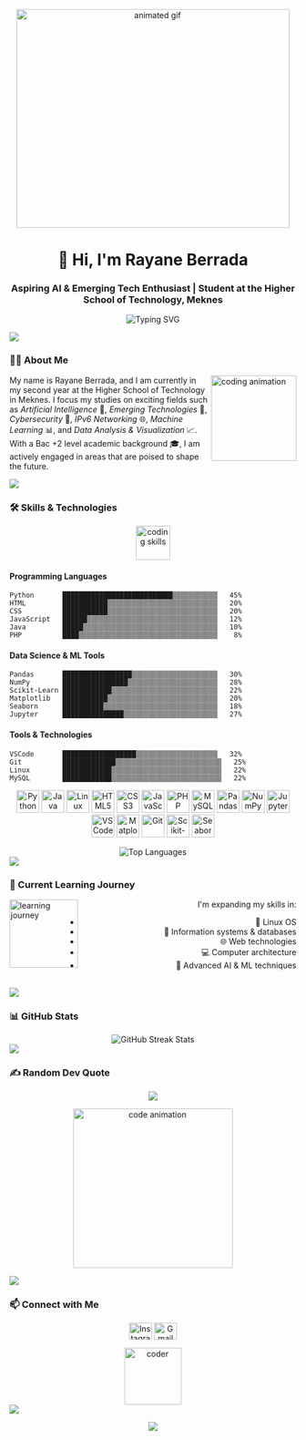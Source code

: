 <p align="center">
  <img src="https://media.giphy.com/media/v1.Y2lkPTc5MGI3NjExd2hsd2FuZGg2cm1yM2Q5NGV5ZXhqbGlhMzhib2l0M3k0dDIxOHYzcCZlcD12MV9naWZzX3NlYXJjaCZjdD1n/78XCFBGOlS6keY1Bil/giphy.gif" width="480" height="384" alt="animated gif">
</p>

<h1 align="center">👋 Hi, I'm Rayane Berrada</h1>
<h3 align="center">Aspiring AI & Emerging Tech Enthusiast | Student at the Higher School of Technology, Meknes</h3>

<p align="center">
  <img src="https://readme-typing-svg.herokuapp.com?font=Fira+Code&pause=1000&width=435&lines=AI+Enthusiast;Machine+Learning+Developer;Data+Science+Student;Tech+Explorer" alt="Typing SVG" />
</p>

<img src="https://user-images.githubusercontent.com/73097560/115834477-dbab4500-a447-11eb-908a-139a6edaec5c.gif">

### 👨‍🎓 About Me

<img align="right" height="150" src="https://media.giphy.com/media/v1.Y2lkPTc5MGI3NjExMjJmZGZuNjRzOW9vOGZneWJ0MXgzZHVyZ2Z6aHZjbjBjbG1ycmQ2YSZlcD12MV9pbnRlcm5hbF9naWZfYnlfaWQmY3Q9Zw/juua9i2c2fA0AIp2iq/giphy.gif" alt="coding animation" />

My name is Rayane Berrada, and I am currently in my second year at the Higher School of Technology in Meknes. I focus my studies on exciting fields such as *Artificial Intelligence* 🤖, *Emerging Technologies* 🚀, *Cybersecurity* 🔐, *IPv6 Networking* 🌐, *Machine Learning* 📊, and *Data Analysis & Visualization* 📈. With a Bac +2 level academic background 🎓, I am actively engaged in areas that are poised to shape the future.

<img src="https://user-images.githubusercontent.com/73097560/115834477-dbab4500-a447-11eb-908a-139a6edaec5c.gif">

### 🛠 Skills & Technologies

<p align="center">
  <img src="https://media.giphy.com/media/v1.Y2lkPTc5MGI3NjExMmdzdmIwOWc3Y3ZhcHRycnUwb2tsZm84MzRlNXQ1ZGRxeHRnZ3BnNSZlcD12MV9pbnRlcm5hbF9naWZfYnlfaWQmY3Q9Zw/TilmLMmWrRYYHjLfub/giphy.gif" height="60" alt="coding skills">
</p>

#### Programming Languages
```
Python       ███████████████████████████▒▒▒▒▒▒▒▒▒▒▒   45%
HTML         ███████████▒▒▒▒▒▒▒▒▒▒▒▒▒▒▒▒▒▒▒▒▒▒▒▒▒▒▒   20%
CSS          ███████████▒▒▒▒▒▒▒▒▒▒▒▒▒▒▒▒▒▒▒▒▒▒▒▒▒▒▒   20%
JavaScript   ██████▒▒▒▒▒▒▒▒▒▒▒▒▒▒▒▒▒▒▒▒▒▒▒▒▒▒▒▒▒▒▒▒   12%
Java         █████▒▒▒▒▒▒▒▒▒▒▒▒▒▒▒▒▒▒▒▒▒▒▒▒▒▒▒▒▒▒▒▒▒   10%
PHP          ████▒▒▒▒▒▒▒▒▒▒▒▒▒▒▒▒▒▒▒▒▒▒▒▒▒▒▒▒▒▒▒▒▒▒    8%
```

#### Data Science & ML Tools
```
Pandas       █████████████████▒▒▒▒▒▒▒▒▒▒▒▒▒▒▒▒▒▒▒▒▒   30%
NumPy        ████████████████▒▒▒▒▒▒▒▒▒▒▒▒▒▒▒▒▒▒▒▒▒▒   28%
Scikit-Learn ████████████▒▒▒▒▒▒▒▒▒▒▒▒▒▒▒▒▒▒▒▒▒▒▒▒▒▒   22%
Matplotlib   ███████████▒▒▒▒▒▒▒▒▒▒▒▒▒▒▒▒▒▒▒▒▒▒▒▒▒▒▒   20%
Seaborn      ██████████▒▒▒▒▒▒▒▒▒▒▒▒▒▒▒▒▒▒▒▒▒▒▒▒▒▒▒▒   18%
Jupyter      ███████████████▒▒▒▒▒▒▒▒▒▒▒▒▒▒▒▒▒▒▒▒▒▒▒   27%
```

#### Tools & Technologies
```
VSCode       ██████████████████▒▒▒▒▒▒▒▒▒▒▒▒▒▒▒▒▒▒▒▒   32%
Git          █████████████▒▒▒▒▒▒▒▒▒▒▒▒▒▒▒▒▒▒▒▒▒▒▒▒▒▒   25%
Linux        ████████████▒▒▒▒▒▒▒▒▒▒▒▒▒▒▒▒▒▒▒▒▒▒▒▒▒▒▒   22%
MySQL        ████████████▒▒▒▒▒▒▒▒▒▒▒▒▒▒▒▒▒▒▒▒▒▒▒▒▒▒▒   22%
```

<p align="center">
  <img src="https://cdn.jsdelivr.net/gh/devicons/devicon/icons/python/python-original.svg" width="40" height="40" alt="Python">
  <img src="https://cdn.jsdelivr.net/gh/devicons/devicon/icons/java/java-original.svg" width="40" height="40" alt="Java">
  <img src="https://cdn.jsdelivr.net/gh/devicons/devicon/icons/linux/linux-original.svg" width="40" height="40" alt="Linux">
  <img src="https://cdn.jsdelivr.net/gh/devicons/devicon/icons/html5/html5-original.svg" width="40" height="40" alt="HTML5">
  <img src="https://cdn.jsdelivr.net/gh/devicons/devicon/icons/css3/css3-original.svg" width="40" height="40" alt="CSS3">
  <img src="https://cdn.jsdelivr.net/gh/devicons/devicon/icons/javascript/javascript-original.svg" width="40" height="40" alt="JavaScript">
  <img src="https://cdn.jsdelivr.net/gh/devicons/devicon/icons/php/php-original.svg" width="40" height="40" alt="PHP">
  <img src="https://cdn.jsdelivr.net/gh/devicons/devicon/icons/mysql/mysql-original.svg" width="40" height="40" alt="MySQL">
  <img src="https://cdn.jsdelivr.net/gh/devicons/devicon/icons/pandas/pandas-original.svg" width="40" height="40" alt="Pandas">
  <img src="https://cdn.jsdelivr.net/gh/devicons/devicon/icons/numpy/numpy-original.svg" width="40" height="40" alt="NumPy">
  <img src="https://cdn.jsdelivr.net/gh/devicons/devicon/icons/jupyter/jupyter-original.svg" width="40" height="40" alt="Jupyter">
  <img src="https://cdn.jsdelivr.net/gh/devicons/devicon/icons/vscode/vscode-original.svg" width="40" height="40" alt="VSCode">
  <img src="https://upload.wikimedia.org/wikipedia/commons/thumb/8/84/Matplotlib_icon.svg/270px-Matplotlib_icon.svg.png?20150311090915" width="40" height="40" alt="Matplotlib">
  <img src="https://www.vectorlogo.zone/logos/git-scm/git-scm-icon.svg" width="40" height="40" alt="Git">
  <img src="https://upload.wikimedia.org/wikipedia/commons/0/05/Scikit_learn_logo_small.svg" width="40" height="40" alt="Scikit-Learn">
  <img src="https://seaborn.pydata.org/_images/logo-mark-lightbg.svg" width="40" height="40" alt="Seaborn">
</p>

<div align="center">
  <img src="https://github-readme-stats.vercel.app/api/top-langs/?username=bugshadow&theme=radical&hide_border=false&include_all_commits=false&count_private=false&layout=compact" alt="Top Languages" />
</div>

<img src="https://user-images.githubusercontent.com/73097560/115834477-dbab4500-a447-11eb-908a-139a6edaec5c.gif">

### 🌱 Current Learning Journey

<img align="left" height="120" src="https://media.giphy.com/media/v1.Y2lkPTc5MGI3NjExbDFiZGZ5M291ZTUwYnh2Z2ZpMjRmajdydGNibjdyZjc3N2FucXNnbiZlcD12MV9pbnRlcm5hbF9naWZfYnlfaWQmY3Q9Zw/9PtGO9AJYVHCOqmI6u/giphy.gif" alt="learning journey">

<div align="right" width="50%">
  <p>I'm expanding my skills in:</p>
  <ul>
    <li>🐧 Linux OS</li>
    <li>💾 Information systems & databases</li>
    <li>🌐 Web technologies</li>
    <li>💻 Computer architecture</li>
    <li>🧠 Advanced AI & ML techniques</li>
  </ul>
</div>

<br clear="all">

<img src="https://user-images.githubusercontent.com/73097560/115834477-dbab4500-a447-11eb-908a-139a6edaec5c.gif">

### 📊 GitHub Stats

<div align="center">
  <img src="https://github-readme-streak-stats.herokuapp.com/?user=bugshadow&theme=radical&hide_border=false" alt="GitHub Streak Stats">
</div>

<img src="https://user-images.githubusercontent.com/73097560/115834477-dbab4500-a447-11eb-908a-139a6edaec5c.gif">

### ✍ Random Dev Quote

<p align="center">
  <img src="https://quotes-github-readme.vercel.app/api?type=horizontal&theme=radical">
</p>

<p align="center">
  <img src="https://media.giphy.com/media/v1.Y2lkPTc5MGI3NjExejdyMnZjZXNyczZzZmh4MnQ0Z3QydDY1bXI0MWZrNXdrZDF5eGFraSZlcD12MV9pbnRlcm5hbF9naWZfYnlfaWQmY3Q9Zw/CuuSHzuc0O166MRfjt/giphy.gif" width="280" alt="code animation">
</p>

<img src="https://user-images.githubusercontent.com/73097560/115834477-dbab4500-a447-11eb-908a-139a6edaec5c.gif">

### 📫 Connect with Me

<p align="center">
  <a href="https://instagram.com/i__r_y_n" target="blank"><img align="center" src="https://raw.githubusercontent.com/rahuldkjain/github-profile-readme-generator/master/src/images/icons/Social/instagram.svg" alt="Instagram" height="30" width="40" /></a>
  <a href="mailto:rayane06berrada@gmail.com" target="blank"><img align="center" src="https://img.icons8.com/color/48/000000/gmail-new.png" width="40" height="30" alt="Gmail" /></a>
</p>

<div align="center">
  <img src="https://media.giphy.com/media/v1.Y2lkPTc5MGI3NjExbjR0MnR4bWhkcDBlenc0NW9kZmVjbmo2MHlnY2hhOXV1aDdqbnVybyZlcD12MV9pbnRlcm5hbF9naWZfYnlfaWQmY3Q9Zw/M9gbBd9nbDrOTu1Mqx/giphy.gif" width="100" alt="coder">
</div>

<img src="https://user-images.githubusercontent.com/73097560/115834477-dbab4500-a447-11eb-908a-139a6edaec5c.gif">

<p align="center">
  <a href="https://visitcount.itsvg.in">
    <img src="https://visitcount.itsvg.in/api?id=bugshadow&icon=0&color=0">
  </a>
</p>

<!-- Made with ❤️ by Rayane Berrada -->
